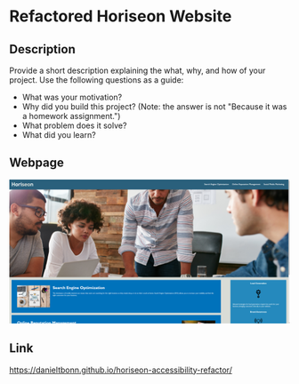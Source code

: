 # Refactored Horiseon Website

## Description

Provide a short description explaining the what, why, and how of your project. Use the following questions as a guide:

- What was your motivation?
- Why did you build this project? (Note: the answer is not "Because it was a homework assignment.")
- What problem does it solve?
- What did you learn?

## Webpage 

 ![My Horiseon website refactored](assets/images/my-horiseon-webpage.png)

 ## Link

 https://danieltbonn.github.io/horiseon-accessibility-refactor/
